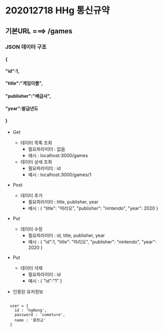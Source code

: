 202012718 HHg 통신규약
==========================
## 기본URL ===> /games
### JSON 데이터 구조 
####    {
####      "id":1,
####      "title":"게임이름",
####      "publisher":"배급사",
####      "year":발급년도
####    }

* Get
  - 데이터 목록 조회
    + 필요파라미터 : 없음
    + 예시 : localhost:3000/games
  - 데이터 상세 조회
    + 필요파라미터 : id
    + 예시 : localhost:3000/games/1
* Post
  - 데이터 추가
    + 필요파라미터 : title, publisher, year
    + 예시 : { "title": "마리오", "publisher": "nintendo", "year": 2020 }
* Put
  - 데이터 수정
    + 필요파라미터 : id, title, publisher, year
    + 예시 : { "id":1, "title": "마리오", "publisher": "nintendo", "year": 2020 }
* Put
  - 데이터 삭제
    + 필요파라미터 : id
    + 예시 : { "id":"1" }

* 인증된 유저정보
<pre>
<code>
  user = {
    id : 'hgHong',
    password : 'cometure',
    name : '홍현교'
  }
</code>
</pre>